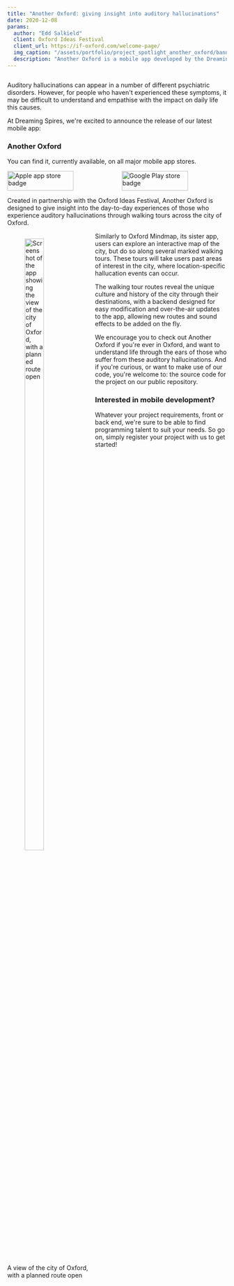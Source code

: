 ```yaml
---
title: "Another Oxford: giving insight into auditory hallucinations"
date: 2020-12-08
params:
  author: "Edd Salkield"
  client: Oxford Ideas Festival
  client_url: https://if-oxford.com/welcome-page/
  img_caption: "/assets/portfolio/project_spotlight_another_oxford/banner.jpg"
  description: "Another Oxford is a mobile app developed by the Dreaming Spires team to provide insight into the day-to-day experiences of those who experience auditory hallucinations through walking tours across the city of Oxford. The app is designed for easy modification and over-the-air updates, allowing new routes and sound effects to be added on the fly."
---
```


<img src="/assets/portfolio/project_spotlight_another_oxford/banner.jpg" alt="">

Auditory hallucinations can appear in a number of different psychiatric disorders.
However, for people who haven't experienced these symptoms, it may be difficult to understand and empathise with the impact on daily life this causes.

At Dreaming Spires, we're excited to announce the release of our latest mobile app:

### Another Oxford

You can find it, currently available, on all major mobile app stores.

<div class="columns is-centered">
  <div class="column is-flex" style="justify-content: center">
    <a href="https://apps.apple.com/gb/app/another-oxford/id1536129447">
      <img src="/assets/portfolio/project_spotlight_oxford_mindmap/app-store-badge.png" alt="Apple app store badge" width="152" height="45">
    </a>
  </div>
  <div class="column is-flex" style="justify-content: center">
    <a href="https://play.google.com/store/apps/details?id=dev.dreamingspires.another_oxford">
      <img src="/assets/portfolio/project_spotlight_oxford_mindmap/play-store-badge.png" alt="Google Play store badge"width="152" height="45">
    </a>
  </div>
</div>

Created in partnership with the Oxford Ideas Festival, Another Oxford is designed to give insight into the day-to-day experiences of those who experience auditory hallucinations through walking tours across the city of Oxford.

<div class="card mr-3 has-background-primary-dark" style="float: left; width:40%">
  <div class="card-content">
    <figure class="image">
    <img style="width: 60%" src="/assets/portfolio/project_spotlight_another_oxford/htc.png" alt="Screenshot of the app showing the view of the city of Oxford, with a planned route open">
</figure>
  </div>
  <footer class="card-footer">
    <p class="card-footer-item has-text-light">
      A view of the city of Oxford, with a planned route open
    </p>
  </footer>
</div>

Similarly to Oxford Mindmap, its sister app, users can explore an interactive map of the city, but do so along several marked walking tours.
These tours will take users past areas of interest in the city, where location-specific hallucation events can occur.

The walking tour routes reveal the unique culture and history of the city through their destinations, with a backend designed for easy modification and over-the-air updates to the app, allowing new routes and sound effects to be added on the fly.

We encourage you to check out Another Oxford if you're ever in Oxford, and want to understand life through the ears of those who suffer from these auditory hallucinations.
And if you're curious, or want to make use of our code, you're welcome to: the source code for the project on our public repository.

### Interested in mobile development?

Whatever your project requirements, front or back end, we're sure to be able to find programming talent to suit your needs.
So go on, simply register your project with us to get started!
